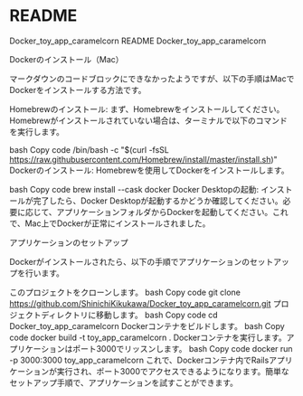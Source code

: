# README
Docker_toy_app_caramelcorn
README
Docker_toy_app_caramelcorn

Dockerのインストール（Mac）

マークダウンのコードブロックにできなかったようですが、以下の手順はMacでDockerをインストールする方法です。

Homebrewのインストール:
まず、Homebrewをインストールしてください。Homebrewがインストールされていない場合は、ターミナルで以下のコマンドを実行します。

bash
Copy code
/bin/bash -c "$(curl -fsSL https://raw.githubusercontent.com/Homebrew/install/master/install.sh)"
Dockerのインストール:
Homebrewを使用してDockerをインストールします。

bash
Copy code
brew install --cask docker
Docker Desktopの起動:
インストールが完了したら、Docker Desktopが起動するかどうか確認してください。必要に応じて、アプリケーションフォルダからDockerを起動してください。これで、Mac上でDockerが正常にインストールされました。

アプリケーションのセットアップ

Dockerがインストールされたら、以下の手順でアプリケーションのセットアップを行います。

このプロジェクトをクローンします。
bash
Copy code
git clone https://github.com/ShinichiKikukawa/Docker_toy_app_caramelcorn.git
プロジェクトディレクトリに移動します。
bash
Copy code
cd Docker_toy_app_caramelcorn
Dockerコンテナをビルドします。
bash
Copy code
docker build -t toy_app_caramelcorn .
Dockerコンテナを実行します。アプリケーションはポート3000でリッスンします。
bash
Copy code
docker run -p 3000:3000 toy_app_caramelcorn
これで、Dockerコンテナ内でRailsアプリケーションが実行され、ポート3000でアクセスできるようになります。簡単なセットアップ手順で、アプリケーションを試すことができます。
